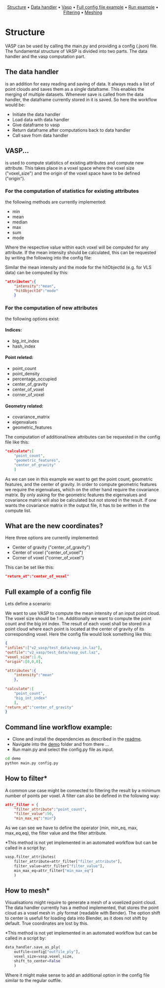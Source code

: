 <p align="center">
  <a href="#structure">Structure</a> •
  <a href="#the-data-handler">Data handler</a> •
  <a href="#vasp">Vasp</a> •
  <a href="#full-example-of-a-config-file">Full config file example</a> •
  <a href="#command-line-workflow-example">Run example</a> •
  <a href="#how-to-filter">Filtering</a> •
  <a href="#how-to-mesh">Meshing</a>
</p>



# Structure
VASP can be used by calling the main.py and providing a config (.json) file.
The fundamental structure of VASP is divided into two parts. The data handler and the vasp computation part. 
## The data handler
is an addition for easy reading and saving of data. It always reads a list of point clouds and saves them as a single dataframe. This enables the merging of multiple datasets. Whenever save is called from the data handler, the dataframe currently stored in it is saved. So here the workflow would be:
* Initiate the data handler
* Load data with data handler
* Give dataframe to vasp
* Return dataframe after computations back to data handler
* Call save from data handler  


## VASP...
is used to compute statistics of existing attributes and compute new attribute. This takes place in a voxel space where the voxel size ("voxel_size") and the origin of the voxel space have to be defined ("origin").

### For the computation of statistics for existing attributes
the following methods are currently implemented:
* min
* mean
* median
* max
* sum
* mode

Where the respective value within each voxel will be computed for any attribute. If the mean intensity should be calculated, this can be requested by writing the following into the config file:

Similar the mean intensity and the mode for the hitObjectId (e.g. for VLS data) can be computed by this:

```json
"attributes":{
    "intensity":"mean",
    "hitObjectId":"mode"
    }
```

### For the computation of new attributes
the following options exist:

#### Indices:
* big_int_index
* hash_index

#### Point releted:
* point_count
* point_density
* percentage_occupied
* center_of_gravity
* center_of_voxel
* corner_of_voxel


#### Geometry related:
  * covariance_matrix 
  * eigenvalues
  * geometric_features
  

The computation of additional/new attributes can be requested in the config file like this:

```json
"calculate":[   
    "point_count",
    "geometric_features",
    "center_of_gravity"
    ]
```
As we can see in this example we want to get the point count, geometric features, and the center of gravity. In order to compute geometric features we require the eigenvalues, which on the other hand require the covariance matrix. By only asking for the geometric features the eigenvalues and covariance matrix will also be calculated but not stored in the result. If one wants the covariance matrix in the output file, it has to be written in the compute list.

## What are the new coordinates?
Here three options are currently implemented:
* Center of gravity     ("center_of_gravity")
* Center of voxel       ("center_of_voxel")
* Corner of voxel       ("corner_of_voxel")

This can be set like this:
```json
"return_at":"center_of_voxel"
```

## Full example of a config file
Lets define a scenario:

We want to use VASP to compute the mean intensity of an input point cloud. The voxel size should be 1 m. Additionally we want to compute the point count and the big int index. The result of each voxel shall be stored in a point cloud where each point is located at the center of gravity of its corresponding voxel. Here the config file would look something like this:

```json
{
"infiles":["v2_vasp/test_data/vasp_in.laz"],
"outfile":"v2_vasp/test_data/vasp_out.laz",
"voxel_size":1.0,
"origin":[0,0,0],

"attributes":{
    "intensity":"mean"
    },
    
"calculate":[   
    "point_count",
    "big_int_index"
    ],
"return_at":"center_of_gravity"
}
```

## Command line workflow example:
* Clone and install the dependencies as described in the [readme](readme.md).
* Navigate into the [demo](./demo) folder and from there ...
* Run main.py and select the config.py file as input.
  
```bash 
cd demo
python main.py config.py
```

## How to filter*
A common use case might be connected to filtering the result by a minimum number of points per voxel. A filter can also be defined in the following way:

```json 
attr_filter = {
    "filter_attribute":"point_count",
    "filter_value":50,
    "min_max_eq":"min"}
```

As we can see we have to define the operator (min, min_eq, max, max_eq,eq), the filter value and the filter attribute.

*This method is not yet implemented in an automated workflow but can be called in a script by:

```python
vasp.filter_attributes(
    filter_attribute=attr_filter["filter_attribute"],
    filter_value=attr_filter["filter_value"],
    min_max_eq=attr_filter["min_max_eq"]
    )
```

## How to mesh*
Visualisations might require to generate a mesh of a voxelized point cloud. The data handler currently has a method implemented, that stores the point cloud as a voxel mesh in .ply format (readable with Bender). The option shift to center is usefull for loading data into Blender, as it does not shift by default. True coordinates are lost by this.

*This method is not yet implemented in an automated workflow but can be called in a script by:

```python
data_handler.save_as_ply(
    outfile=config["outfile_ply"],
    voxel_size=vasp.voxel_size,
    shift_to_center=False
    ) 
```
Where it might make sense to add an additional option in the config file similar to the regular outfile.
